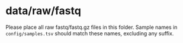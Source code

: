 # data/raw/fastq

Please place all raw fastq/fastq.gz files in this folder.
Sample names in `config/samples.tsv` should match these names, excluding any suffix.
